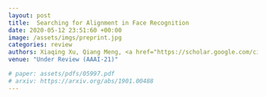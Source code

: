 ```yaml
---
layout: post
title:  Searching for Alignment in Face Recognition
date: 2020-05-12 23:51:60 +00:00
image: /assets/imgs/preprint.jpg
categories: review
authors: Xiaqing Xu, Qiang Meng, <a href="https://scholar.google.com/citations?user=W8_JzNcAAAAJ"><strong><u>Jianzhu Guo</u></strong></a>, Yunxiao Qin, Chenxu Zhao
venue: "Under Review (AAAI-21)"

# paper: assets/pdfs/05997.pdf
# arxiv: https://arxiv.org/abs/1901.00488
---
```


<!-- We propose a novel face recognition method via meta-learning named Meta Face Recognition (MFR) to learn a generalized model performing well on unseen domains. Besides, we propose two benchmarks for generalized face recognition evaluation. The proposed benchmarks will be available at <a href="https://github.com/cleardusk/MFR">https://github.com/cleardusk/MFR</a>. -->